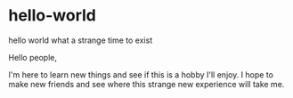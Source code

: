 # hello-world
hello world what a strange time to exist

Hello people,

I'm here to learn new things and see if this is a hobby I'll enjoy.
I hope to make new friends and see where this strange new experience will take me.
